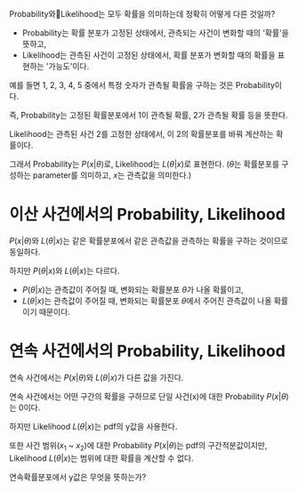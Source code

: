 Probability와Likelihood는 모두 확률을 의미하는데 정확히 어떻게 다른 것일까?

- Probability는 확률 분포가 고정된 상태에서, 관측되는 사건이 변화할 때의 '확률'을 뜻하고,
- Likelihood는 관측된 사건이 고정된 상태에서, 확률 분포가 변화할 때의 확률을 표현하는 '가능도'이다.

예를 들면 1, 2, 3, 4, 5 중에서 특정 숫자가 관측될 확률을 구하는 것은 Probability이다.

즉, Probability는 고정된 확률분포에서 1이 관측될 확률, 2가 관측될 확률 등을 뜻한다.

Likelihood는 관측된 사건 2를 고정한 상태에서, 이 2의 확률분포를 바꿔 계산하는 확률이다.

그래서 Probability는 $P(x|\theta)$로, Likelihood는 $L(\theta | x)$로 표현한다. ($\theta$는 확률분포를 구성하는 parameter를 의미하고, $x$는 관측값을 의미한다.)

# 이산 사건에서의 Probability, Likelihood

$P(x|\theta)$와 $L(\theta|x)$는 같은 확률분포에서 같은 관측값을 관측하는 확률을 구하는 것이므로 동일하다.

하지만 $P(\theta|x)$와 $L(\theta|x)$는 다르다. 
- $P(\theta|x)$는 관측값이 주어질 때, 변화되는 확률분포 $\theta$가 나올 확률이고,
- $L(\theta|x)$는 관측값이 주어질 때, 변화되는 확률분포 $\theta$에서 주어진 관측값이 나올 확률이기 때문이다.

# 연속 사건에서의 Probability, Likelihood

연속 사건에서는 $P(x|\theta)$와 $L(\theta|x)$가 다른 값을 가진다.

연속 사건에서는 어떤 구간의 확률을 구하므로 단일 사건(x)에 대한 Probability $P(x|\theta)$는 0이다.

하지만 Likelihood $L(\theta|x)$는 pdf의 y값을 사용한다.

또한 사건 범위($x_1$ ~ $x_2$)에 대한 Probability $P(x|\theta)$는 pdf의 구간적분값이지만, Likelihood $L(\theta|x)$는 범위에 대한 확률을 계산할 수 없다.

연속확률분포에서 y값은 무엇을 뜻하는가?